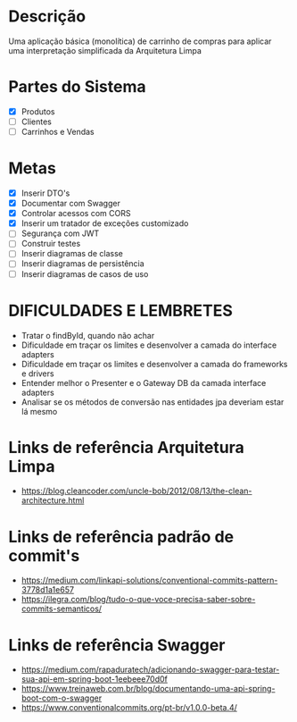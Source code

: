# Descrição
Uma aplicação básica (monolítica) de carrinho de compras para aplicar uma interpretação simplificada da Arquitetura Limpa

# Partes do Sistema
- [X] Produtos
- [ ] Clientes
- [ ] Carrinhos e Vendas

# Metas
- [x] Inserir DTO's  
- [x] Documentar com Swagger  
- [x] Controlar acessos com CORS  
- [x] Inserir um tratador de exceções customizado
- [ ] Segurança com JWT  
- [ ] Construir testes  
- [ ] Inserir diagramas de classe  
- [ ] Inserir diagramas de persistência  
- [ ] Inserir diagramas de casos de uso

# DIFICULDADES E LEMBRETES
- Tratar o findById, quando não achar
- Dificuldade em traçar os limites e desenvolver a camada do interface adapters
- Dificuldade em traçar os limites e desenvolver a camada do frameworks e drivers
- Entender melhor o Presenter e o Gateway DB da camada interface adapters
- Analisar se os métodos de conversão nas entidades jpa deveriam estar lá mesmo

# Links de referência Arquitetura Limpa
- https://blog.cleancoder.com/uncle-bob/2012/08/13/the-clean-architecture.html

# Links de referência padrão de commit's
- https://medium.com/linkapi-solutions/conventional-commits-pattern-3778d1a1e657
- https://ilegra.com/blog/tudo-o-que-voce-precisa-saber-sobre-commits-semanticos/

# Links de referência Swagger
- https://medium.com/rapaduratech/adicionando-swagger-para-testar-sua-api-em-spring-boot-1eebeee70d0f
- https://www.treinaweb.com.br/blog/documentando-uma-api-spring-boot-com-o-swagger
- https://www.conventionalcommits.org/pt-br/v1.0.0-beta.4/
